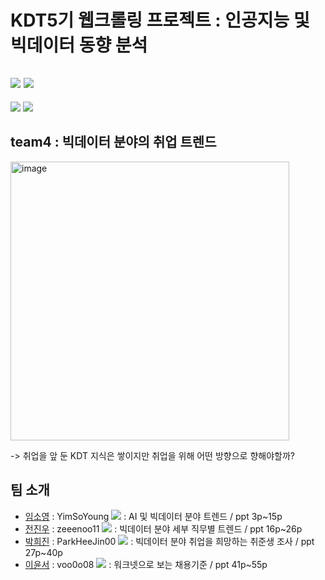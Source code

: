 # KDT5기 웹크롤링 프로젝트 : 인공지능 및 빅데이터 동향 분석
<img src="https://img.shields.io/badge/PyCharm-000000?style=flat-square&logo=PyCharm&logoColor=white"/> <img src="https://img.shields.io/badge/Anaconda-44A833?style=flat-square&logo=Anaconda&logoColor=white"/>
---
<img src="https://img.shields.io/badge/Selenium-43B02A?style=flat-square&logo=Selenium&logoColor=white"/> <img src="https://img.shields.io/badge/Pandas-150458?style=flat-square&logo=Panda&logoColor=white"/>

## team4 : 빅데이터 분야의 취업 트렌드

<img width="446" alt="image" src="https://github.com/KDT-CRAWLING-ORGANIZAION/CRAWLING_PROJECT/assets/155411941/d3a0846b-0ff0-41df-b3e7-397943e6030a">

-> 취업을 앞 둔 KDT 지식은 쌓이지만 취업을 위해 어떤 방향으로 향해야할까?

## 팀 소개
- [임소영](https://github.com/KDT-CRAWLING-ORGANIZAION/CRAWLING_PROJECT/tree/main/YS) : YimSoYoung <a href="https://github.com/YimSoYoung1001" height="5" width="10" target="_blank">
	<img src="https://img.shields.io/badge/github-181717?style=flat-square&logo=github&logoColor=white"/><a> : AI 및 빅데이터 분야 트렌드 / ppt 3p~15p
- [전진우](https://github.com/KDT-CRAWLING-ORGANIZAION/CRAWLING_PROJECT/tree/main/JW) : zeeenoo11 <a href="https://github.com/zeeenoo11" height="5" width="10" target="_blank">
	<img src="https://img.shields.io/badge/github-181717?style=flat-square&logo=github&logoColor=white"/><a> : 빅데이터 분야 세부 직무별 트렌드 / ppt 16p~26p
- [박희진](https://github.com/KDT-CRAWLING-ORGANIZAION/CRAWLING_PROJECT/tree/main/HJ) : ParkHeeJin00 <a href="https://github.com/ParkHeeJin00" height="5" width="10" target="_blank">
	<img src="https://img.shields.io/badge/github-181717?style=flat-square&logo=github&logoColor=white"/><a> : 빅데이터 분야 취업을 희망하는 취준생 조사 / ppt 27p~40p
- [이윤서](https://github.com/KDT-CRAWLING-ORGANIZAION/CRAWLING_PROJECT/tree/main/YS) : voo0o08 <a href="https://github.com/voo0o08" height="5" width="10" target="_blank">
	<img src="https://img.shields.io/badge/github-181717?style=flat-square&logo=github&logoColor=white"/><a> : 워크넷으로 보는 채용기준 / ppt 41p~55p



